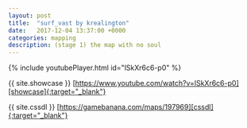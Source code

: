 ```yaml
---
layout: post
title:  "surf_vast by krealington"
date:   2017-12-04 13:37:00 +0000
categories: mapping
description: (stage 1) the map with no soul
---
```


{% include youtubePlayer.html id="lSkXr6c6-p0" %}

{{ site.showcase }} [https://www.youtube.com/watch?v=lSkXr6c6-p0][showcase]{:target="_blank"}

{{ site.cssdl }} [https://gamebanana.com/maps/197969][cssdl]{:target="_blank"}

[showcase]: https://www.youtube.com/watch?v=lSkXr6c6-p0
[cssdl]: https://gamebanana.com/maps/197969
